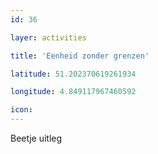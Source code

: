 ```yaml
---
id: 36

layer: activities

title: 'Eenheid zonder grenzen'

latitude: 51.202370619261934

longitude: 4.849117967460592

icon:
---
```


Beetje uitleg
